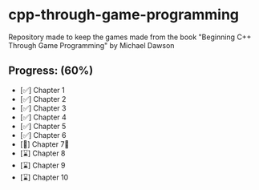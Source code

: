 # cpp-through-game-programming
Repository made to keep the games made from the book "Beginning C++ Through Game Programming" by Michael Dawson

## Progress: (60%)
- [✅] Chapter 1
- [✅] Chapter 2
- [✅] Chapter 3
- [✅] Chapter 4
- [✅] Chapter 5
- [✅] Chapter 6
- [🎯] Chapter 7📌
- [⌛] Chapter 8
- [⌛] Chapter 9
- [⌛] Chapter 10

